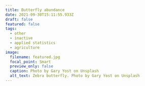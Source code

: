```yaml
---
title: Butterfly abundance
date: 2021-09-30T15:11:55.933Z
draft: false
featured: false
tags:
  - other
  - inactive
  - applied statistics
  - agriculture
image:
  filename: featured.jpg
  focal_point: Smart
  preview_only: false
  caption: Photo by Gary Yost on Unsplash
  alt_text: Zebra butterfly. Photo by Gary Yost on Unsplash
---
```

